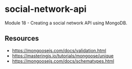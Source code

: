 # social-network-api

Module 18 - Creating a social network API using MongoDB.

## Resources

- https://mongoosejs.com/docs/validation.html
- https://masteringjs.io/tutorials/mongoose/unique
- https://mongoosejs.com/docs/schematypes.html
